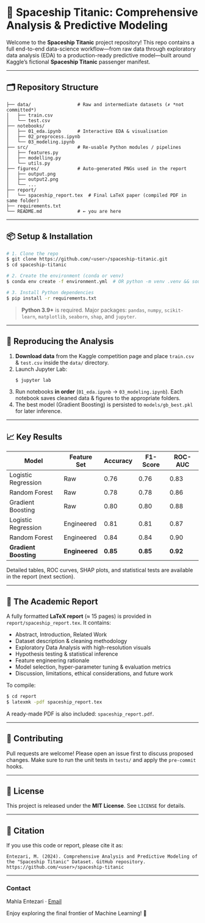 # 🚀 Spaceship Titanic: Comprehensive Analysis & Predictive Modeling

Welcome to the **Spaceship Titanic** project repository! This repo contains a full end-to-end data-science workflow—from raw data through exploratory data analysis (EDA) to a production-ready predictive model—built around Kaggle’s fictional **Spaceship Titanic** passenger manifest.

---
## 🗂 Repository Structure

```text
├── data/                 # Raw and intermediate datasets (✗ *not committed*)
│   ├── train.csv
│   └── test.csv
├── notebooks/
│   ├── 01_eda.ipynb      # Interactive EDA & visualisation
│   ├── 02_preprocess.ipynb
│   └── 03_modeling.ipynb
├── src/                  # Re-usable Python modules / pipelines
│   ├── features.py
│   ├── modelling.py
│   └── utils.py
├── figures/              # Auto-generated PNGs used in the report
│   ├── output.png
│   ├── output2.png
│   └── ...
├── report/
│   └── spaceship_report.tex  # Final LaTeX paper (compiled PDF in same folder)
├── requirements.txt
└── README.md             # ← you are here
```

---
## 📦 Setup & Installation

```bash
# 1. Clone the repo
$ git clone https://github.com/<user>/spaceship-titanic.git
$ cd spaceship-titanic

# 2. Create the environment (conda or venv)
$ conda env create -f environment.yml  # OR python -m venv .venv && source .venv/bin/activate

# 3. Install Python dependencies
$ pip install -r requirements.txt
```

> **Python 3.9+** is required. Major packages: `pandas`, `numpy`, `scikit-learn`, `matplotlib`, `seaborn`, `shap`, and `jupyter`.

---
## 🔬 Reproducing the Analysis

1. **Download data** from the Kaggle competition page and place `train.csv` & `test.csv` inside the `data/` directory.
2. Launch Jupyter Lab:
   ```bash
   $ jupyter lab
   ```
3. Run notebooks **in order** (`01_eda.ipynb` → `03_modeling.ipynb`). Each notebook saves cleaned data & figures to the appropriate folders.
4. The best model (Gradient Boosting) is persisted to `models/gb_best.pkl` for later inference.

---
## 📈 Key Results

| Model                | Feature Set  | Accuracy | F1-Score | ROC-AUC |
|----------------------|--------------|----------|----------|---------|
| Logistic Regression  | Raw          | 0.76     | 0.76     | 0.83    |
| Random Forest        | Raw          | 0.78     | 0.78     | 0.86    |
| Gradient Boosting    | Raw          | 0.80     | 0.80     | 0.88    |
| Logistic Regression  | Engineered   | 0.81     | 0.81     | 0.87    |
| Random Forest        | Engineered   | 0.84     | 0.84     | 0.90    |
| **Gradient Boosting**| **Engineered**| **0.85** | **0.85** | **0.92** |

Detailed tables, ROC curves, SHAP plots, and statistical tests are available in the report (next section).

---
## 📄 The Academic Report

A fully formatted **LaTeX report** (≈ 15 pages) is provided in `report/spaceship_report.tex`. It contains:

* Abstract, Introduction, Related Work
* Dataset description & cleaning methodology
* Exploratory Data Analysis with high-resolution visuals
* Hypothesis testing & statistical inference
* Feature engineering rationale
* Model selection, hyper-parameter tuning & evaluation metrics
* Discussion, limitations, ethical considerations, and future work

To compile:
```bash
$ cd report
$ latexmk -pdf spaceship_report.tex
```
A ready-made PDF is also included: `spaceship_report.pdf`.

---
## 🤝 Contributing

Pull requests are welcome! Please open an issue first to discuss proposed changes. Make sure to run the unit tests in `tests/` and apply the `pre-commit` hooks.

---
## 📜 License

This project is released under the **MIT License**. See `LICENSE` for details.

---
## 🔖 Citation

If you use this code or report, please cite it as:

```text
Entezari, M. (2024). Comprehensive Analysis and Predictive Modeling of the "Spaceship Titanic" Dataset. GitHub repository. https://github.com/<user>/spaceship-titanic
```

---
### Contact
Mahla Entezari  ·  [Email](mailto:Mahla.Entezariii@gmail.com)

Enjoy exploring the final frontier of Machine Learning! 🚀